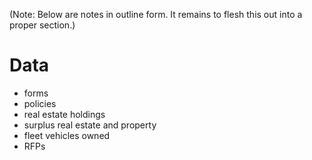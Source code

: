 (Note: Below are notes in outline form. It remains to flesh this out into a proper section.)

# Data

* forms
* policies
* real estate holdings
* surplus real estate and property
* fleet vehicles owned
* RFPs
